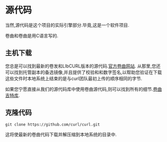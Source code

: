 
# 源代码

当然,源代码是这个项目的实际引擎部分.毕竟,这是一个软件项目.

卷曲和卷曲是用C语言写的.

## 主机下载

您总是可以找到最新的卷发和LIbCURL版本的源代码.[官方卷曲网站](https://curl.haxx.se/). 从那里,您还可以找到托管副本的备选镜像,并且提供了校验和和数字签名,以帮助您验证在下载这些文件时本地系统上结束的是与curl团队最初上传的顺序相同的字节.

如果您宁愿直接从我们的源代码库中使用卷曲源代码,则可以找到所有的细节.[卷曲吉特库](https://github.com/curl/curl/).

## 克隆代码

```
git clone https://github.com/curl/curl.git
```

这将使最新的卷曲代码下载并解压缩到本地系统的目录中.
